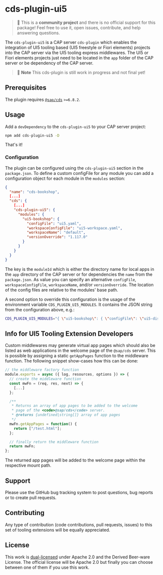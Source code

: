 # cds-plugin-ui5

> :wave: This is a **community project** and there is no official support for this package! Feel free to use it, open issues, contribute, and help answering questions.

The `cds-plugin-ui5` is a CAP server `cds-plugin` which enables the integration of UI5 tooling based (UI5 freestyle or Fiori elements) projects into the CAP server via the UI5 tooling express middlewares. The UI5 or Fiori elements projects just need to be located in the `app` folder of the CAP server or be dependency of the CAP server.

> :construction: **Note**
> This cds-plugin is still work in progress and not final yet!

## Prerequisites

The plugin requires [`@sap/cds`](https://www.npmjs.com/package/@sap/cds) `>=6.8.2`.

## Usage

Add a `devDependency` to the `cds-plugin-ui5` to your CAP server project:

```sh
npm add cds-plugin-ui5 -D
```

That's it!

### Configuration

The plugin can be configured using the `cds-plugin-ui5` section in the `package.json`. To define a custom configFile for any module you can add a configuration object for each module in the `modules` section:

```json
{
  "name": "cds-bookshop",
  [...]
  "cds": {
    [...]
    "cds-plugin-ui5": {
      "modules": {
        "ui5-bookshop": {
          "configFile": "ui5.yaml",
          "workspaceConfigFile": "ui5-workspace.yaml",
          "workspaceName": "default",
          "versionOverride": "1.117.0"
        }
      }
    }
  }
}
```

The key is the `moduleId` which is either the directory name for local apps in the `app` directory of the CAP server or for dependencies the `name` from the `package.json`. As value you can specify an alternative `configFile`, `workspaceConfigFile`, `workspaceName`, and/or `versionOverride`. The location of the config files are relative to the modules' base path.

A second option to override this configuration is the usage of the environment variable `CDS_PLUGIN_UI5_MODULES`. It contains the JSON string from the configuration above, e.g.:

```sh
CDS_PLUGIN_UI5_MODULES="{ \"ui5-bookshop\": { \"configFile\": \"ui5-dist.yaml\" } }" cds-serve
```

## Info for UI5 Tooling Extension Developers

Custom middlewares may generate virtual app pages which should also be listed as web applications in the welcome page of the `@sap/cds` server. This is possible by assigning a static `getAppPages` function to the middleware function. The following snippet show-cases how this can be done:

```js
// the middleware factory function
module.exports = async ({ log, resources, options }) => {
  // create the middleware function
  const mwFn = (req, res, next) => {
    [...]
  };

  /**
   * Returns an array of app pages to be added to the welcome
   * page of the <code>@sap/cds</code> server.
   * @returns {undefined|string[]} array of app pages
   */
  mwFn.getAppPages = function() {
    return ["/test.html"];
  };

  // finally return the middleware function
  return mwFn;
};
```

The returned app pages will be added to the welcome page within the respective mount path.

## Support

Please use the GitHub bug tracking system to post questions, bug reports or to create pull requests.

## Contributing

Any type of contribution (code contributions, pull requests, issues) to this set of tooling extensions will be equally appreciated.

## License

This work is [dual-licensed](../../LICENSE) under Apache 2.0 and the Derived Beer-ware License. The official license will be Apache 2.0 but finally you can choose between one of them if you use this work.
